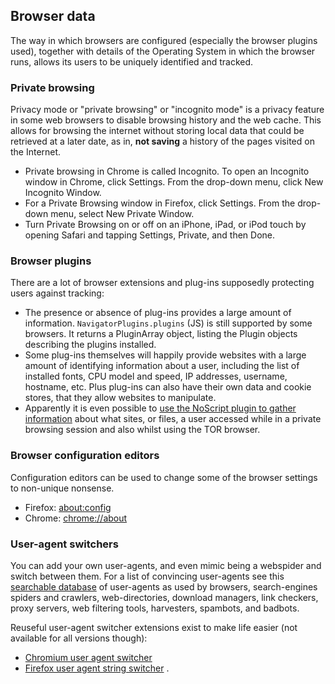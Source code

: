 ## Browser data

The way in which browsers are configured (especially the browser plugins used), together with details of the Operating System in which the browser runs, allows its users to be uniquely identified and tracked. 

### Private browsing

Privacy mode or "private browsing" or "incognito mode" is a privacy feature in some web browsers to disable browsing history and the web cache. This allows for browsing the internet without storing local data that could be retrieved at a later date, as in, **not saving** a history of the pages visited on the Internet. 

  * Private browsing in Chrome is called Incognito. To open an Incognito window in Chrome, click Settings. From the drop-down menu, click New Incognito Window.
  * For a Private Browsing window in Firefox, click Settings. From the drop-down menu, select New Private Window.
  * Turn Private Browsing on or off on an iPhone, iPad, or iPod touch by opening Safari and tapping Settings, Private, and then Done.

### Browser plugins

There are a lot of browser extensions and plug-ins supposedly protecting users against tracking: 
* The presence or absence of plug-ins provides a large amount of information. `NavigatorPlugins.plugins` (JS) is still supported by some browsers. It returns a PluginArray object, listing the Plugin objects describing the plugins installed.
* Some plug-ins themselves will happily provide websites with a large amount of identifying information about a user, including the list of installed fonts, CPU model and speed, IP addresses, username, hostname, etc. Plus plug-ins can also have their own data and cookie stores, that they allow websites to manipulate.
* Apparently it is even possible to [use the NoScript plugin to gather information](https://hatsoffsecurity.com/2020/05/01/noscript-plugin-forensic-investigation-firefox-tor-browser/) about what sites, or files, a user accessed while in a private browsing session and also whilst using the TOR browser. 

### Browser configuration editors

Configuration editors can be used to change some of the browser settings to non-unique nonsense. 

* Firefox: [about:config](https://support.mozilla.org/en-US/kb/about-config-editor-firefox)
* Chrome: [chrome://about](https://www.howtogeek.com/104631/find-hidden-features-on-chromes-internal-chrome-pages/)

### User-agent switchers

You can add your own user-agents, and even mimic being a webspider and switch between them. For a list of convincing user-agents see this [searchable database](http://www.user-agents.org/index.shtml) of user-agents as used by browsers, search-engines spiders and crawlers, web-directories, download managers, link checkers, proxy servers, web filtering tools, harvesters, spambots, and badbots. 

Reuseful user-agent switcher extensions exist to make life easier (not available for all versions though): 

* [Chromium user agent switcher](https://chrome.google.com/webstore/detail/user-agent-switcher-for-c/djflhoibgkdhkhhcedjiklpkjnoahfmg) 
* [Firefox user agent string switcher](https://addons.mozilla.org/en-US/firefox/addon/user-agent-string-switcher) . 


